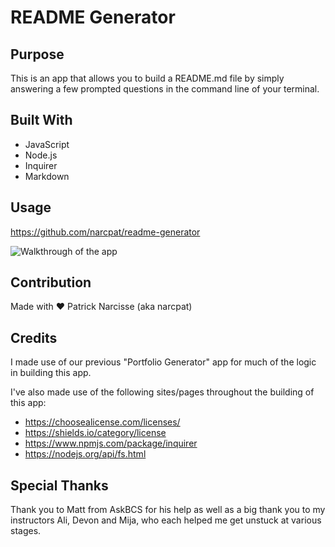 # README Generator

## Purpose

This is an app that allows you to build a README.md file by simply answering a few prompted questions in the command line of your terminal.

## Built With

- JavaScript
- Node.js
- Inquirer
- Markdown

## Usage

https://github.com/narcpat/readme-generator

![Walkthrough of the app](https://youtu.be/WPi_cN90E64)

## Contribution

Made with ❤️ Patrick Narcisse (aka narcpat)

## Credits

I made use of our previous "Portfolio Generator" app for much of the logic in building this app.

I've also made use of the following sites/pages throughout the building of this app:

- https://choosealicense.com/licenses/
- https://shields.io/category/license
- https://www.npmjs.com/package/inquirer
- https://nodejs.org/api/fs.html

## Special Thanks

Thank you to Matt from AskBCS for his help as well as a big thank you to my instructors Ali, Devon and Mija, who each helped me get unstuck at various stages.

<!-- Add special thanks if any -->
